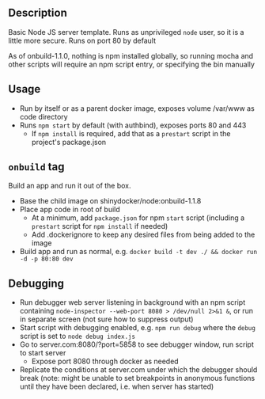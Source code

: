 ## Description
Basic Node JS server template.
Runs as unprivileged `node` user, so it is a little more secure. Runs on port 80 by default

As of onbuild-1.1.0, nothing is npm installed globally, so running mocha and other scripts will require an npm script entry, or specifying the bin manually

## Usage
* Run by itself or as a parent docker image, exposes volume /var/www as code directory
* Runs `npm start` by default (with authbind), exposes ports 80 and 443
  * If `npm install` is required, add that as a `prestart` script in the project's package.json

## `onbuild` tag
Build an app and run it out of the box.
* Base the child image on shinydocker/node:onbuild-1.1.8
* Place app code in root of build
	* At a minimum, add `package.json` for npm `start` script (including a `prestart` script for `npm install` if needed)
    * Add .dockerignore to keep any desired files from being added to the image
* Build app and run as normal, e.g. `docker build -t dev ./ && docker run -d -p 80:80 dev`

## Debugging
* Run debugger web server listening in background with an npm script containing `node-inspector --web-port 8080 > /dev/null 2>&1 &`, or run in separate screen (not sure how to suppress output)
* Start script with debugging enabled, e.g. `npm run debug` where the `debug` script is set to `node debug index.js`
* Go to server.com:8080/?port=5858 to see debugger window, run script to start server
  * Expose port 8080 through docker as needed
* Replicate the conditions at server.com under which the debugger should break (note: might be unable to set breakpoints in anonymous functions until they have been declared, i.e. when server has started)
